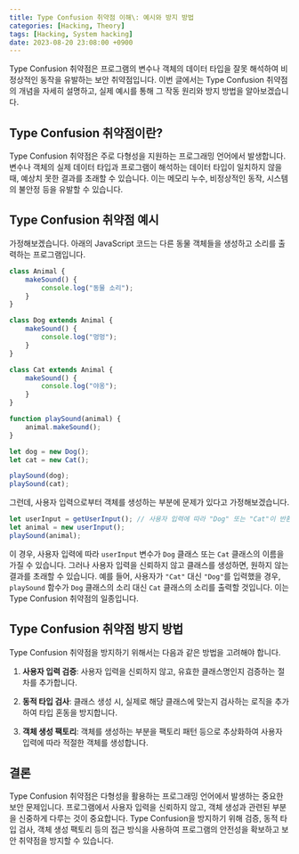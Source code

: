 ```yaml
---
title: Type Confusion 취약점 이해\: 예시와 방지 방법
categories: [Hacking, Theory]
tags: [Hacking, System hacking]
date: 2023-08-20 23:08:00 +0900
---
```


Type Confusion 취약점은 프로그램의 변수나 객체의 데이터 타입을 잘못 해석하여 비정상적인 동작을 유발하는 보안 취약점입니다. 이번 글에서는 Type Confusion 취약점의 개념을 자세히 설명하고, 실제 예시를 통해 그 작동 원리와 방지 방법을 알아보겠습니다.

## Type Confusion 취약점이란?

Type Confusion 취약점은 주로 다형성을 지원하는 프로그래밍 언어에서 발생합니다. 변수나 객체의 실제 데이터 타입과 프로그램이 해석하는 데이터 타입이 일치하지 않을 때, 예상치 못한 결과를 초래할 수 있습니다. 이는 메모리 누수, 비정상적인 동작, 시스템의 불안정 등을 유발할 수 있습니다.

## Type Confusion 취약점 예시

가정해보겠습니다. 아래의 JavaScript 코드는 다른 동물 객체들을 생성하고 소리를 출력하는 프로그램입니다.

```javascript
class Animal {
    makeSound() {
        console.log("동물 소리");
    }
}

class Dog extends Animal {
    makeSound() {
        console.log("멍멍");
    }
}

class Cat extends Animal {
    makeSound() {
        console.log("야옹");
    }
}

function playSound(animal) {
    animal.makeSound();
}

let dog = new Dog();
let cat = new Cat();

playSound(dog);
playSound(cat);
```

그런데, 사용자 입력으로부터 객체를 생성하는 부분에 문제가 있다고 가정해보겠습니다.

```javascript
let userInput = getUserInput(); // 사용자 입력에 따라 "Dog" 또는 "Cat"이 반환됨
let animal = new userInput();
playSound(animal);
```

이 경우, 사용자 입력에 따라 `userInput` 변수가 `Dog` 클래스 또는 `Cat` 클래스의 이름을 가질 수 있습니다. 그러나 사용자 입력을 신뢰하지 않고 클래스를 생성하면, 원하지 않는 결과를 초래할 수 있습니다. 예를 들어, 사용자가 `"Cat"` 대신 `"Dog"`를 입력했을 경우, `playSound` 함수가 `Dog` 클래스의 소리 대신 `Cat` 클래스의 소리를 출력할 것입니다. 이는 Type Confusion 취약점의 일종입니다.

## Type Confusion 취약점 방지 방법

Type Confusion 취약점을 방지하기 위해서는 다음과 같은 방법을 고려해야 합니다.

1. **사용자 입력 검증**: 사용자 입력을 신뢰하지 않고, 유효한 클래스명인지 검증하는 절차를 추가합니다.

2. **동적 타입 검사**: 클래스 생성 시, 실제로 해당 클래스에 맞는지 검사하는 로직을 추가하여 타입 혼동을 방지합니다.

3. **객체 생성 팩토리**: 객체를 생성하는 부분을 팩토리 패턴 등으로 추상화하여 사용자 입력에 따라 적절한 객체를 생성합니다.

## 결론

Type Confusion 취약점은 다형성을 활용하는 프로그래밍 언어에서 발생하는 중요한 보안 문제입니다. 프로그램에서 사용자 입력을 신뢰하지 않고, 객체 생성과 관련된 부분을 신중하게 다루는 것이 중요합니다. Type Confusion을 방지하기 위해 검증, 동적 타입 검사, 객체 생성 팩토리 등의 접근 방식을 사용하여 프로그램의 안전성을 확보하고 보안 취약점을 방지할 수 있습니다.